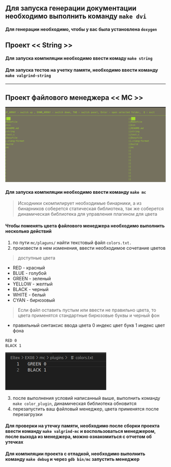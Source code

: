 ## Для запуска генерации документации необходимо выполнить команду ``` make dvi ```
#### Для генерации необходимо, чтобы у вас была установлена ``` doxygen ```


## Проект << String >>
#### Для запуска компиляции необходимо ввести комаду ``` make string ```

#### Для запуска тестов на учетку памяти, необходимо ввести команду ``` make valgrind-string ```

--- 

## Проект файлового менеджера << MC >> 
![mc](./screen/image.png)

#### Для запуска компиляции необходимо ввести команду  ``` make mc ```
> Исходники скомпилирует необходимые бинарники, а из бинарников соберется статическая библиотека, так же соберется динамическая библиотека для управления плагином для цвета

#### Чтобы поменять цвета файлового менеджера необходимо выполнить несколько действий
1) по пути ``` mc/plaguns/ ``` найти текстовый файл ``` colors.txt. ```
2) произвести в нем изменения, ввести необходимое сочетание цветов
> доступные цвета 
- RED - красный
- BLUE - голубой 
- GREEN - зеленый
- YELLOW - желтый
- BLACK - черный
- WHITE -  белый
- CYAN - бирюзовый
> Если файл оставить пустым или ввести не правильно цвета, то цвета применятся стандартные бирюзовые буквы и черный фон
-  правильный синтаксис ввода цвета 0 индекс цвет букв 1 индекс цвет фона
```
RED 0
BLACK 1
```
![colors.txt](./screen/image%20copy.png)

3) после выполнения условий написанный выше, выполнить команду ``` make color_plugin ```, динамическая библиотека обновится
4) перезапустить ваш файловый менеджер, цвета применятся после перезагрузки

#### Для проверки на утечку памяти, необходимо после сборки проекта ввести команду ``` make valgrind-mc ``` и воспользоваться менеджером, после выхода из менеджера, можно ознакомиться с отчетом об утечках

#### Для компиляции проекта с отладкой, необходимо выполнить команду ``` make debug ``` и через ``` gdb bin/mc ``` запустить менеджер